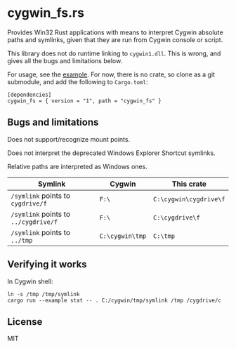 cygwin\_fs.rs
=============

Provides Win32 Rust applications with means to interpret Cygwin absolute paths and symlinks,
given that they are run from Cygwin console or script.

This library does not do runtime linking to `cygwin1.dll`.
This is wrong, and gives all the bugs and limitations below.

For usage, see the [example](example/stat.rs).
For now, there is no crate, so clone as a git submodule, and add the following to `Cargo.toml`:
```
[dependencies]
cygwin_fs = { version = "1", path = "cygwin_fs" }
```

Bugs and limitations
--------------------
Does not support/recognize mount points.

Does not interpret the deprecated Windows Explorer Shortcut symlinks.

Relative paths are interpreted as Windows ones.

|              Symlink                 |      Cygwin     |       This crate       |
|--------------------------------------|-----------------|------------------------|
| `/symlink` points to `cygdrive/f`    |      `F:\`      | `C:\cygwin\cygdrive\f` |
| `/symlink` points to `../cygdrive/f` |      `F:\`      | `C:\cygdrive\f`        |
| `/symlink` points to `../tmp`        | `C:\cygwin\tmp` | `C:\tmp`               |

Verifying it works
------------------
In Cygwin shell:
```
ln -s /tmp /tmp/symlink
cargo run --example stat -- . C:/cygwin/tmp/symlink /tmp /cygdrive/c
```

License
-------
MIT
